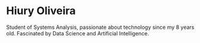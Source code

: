 # Hiury Oliveira
Student of Systems Analysis, passionate about technology since my 8 years old. Fascinated by Data Science and Artificial Intelligence.
